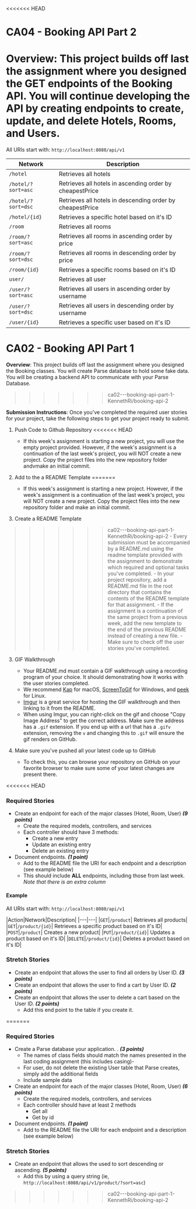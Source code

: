 <<<<<<< HEAD
# CA04 - Booking API Part 2

**Overview**: This project builds off last the assignment where you designed the GET endpoints of the Booking API. You will continue developing the API by creating endpoints to create, update, and delete Hotels, Rooms, and Users.
=======
All URIs start with: `http://localhost:8080/api/v1`

|Network|Description| 
|---|---| 
|`/hotel`|Retrieves all hotels| 
|`/hotel/?sort=asc`|Retrieves all hotels in ascending order by cheapestPrice| 
|`/hotel/?sort=dsc`|Retrieves all hotels in descending order by cheapestPrice| 
|`/hotel/{id}`| Retrieves a specific hotel based on it's ID|
|`/room`|Retrieves all rooms| 
|`/room/?sort=asc`|Retrieves all rooms in ascending order by price| 
|`/room/?sort=dsc`|Retrieves all rooms in descending order by price| 
|`/room/{id}`| Retrieves a specific rooms based on it's ID|
|`user/`|Retrieves all user| 
|`/user/?sort=asc`|Retrieves all users in ascending order by username| 
|`/user/?sort=dsc`|Retrieves all users in descending order by username| 
|`/user/{id}`| Retrieves a specific user based on it's ID|


# CA02 - Booking API Part 1

**Overview**: This project builds off last the assignment where you designed the Booking classes. You will create Parse
database to hold some fake data. You will be creating a backend API to communicate with your Parse Database.

>>>>>>> ca02---booking-api-part-1-KennethRi/booking-api-2

**Submission Instructions**:
Once you've completed the required user stories for your project, take the following steps to get your project ready to
submit.

1. Push Code to Github Repository
<<<<<<< HEAD
    - If this week's assignment is starting a new project, you will use the empty project provided. However, if the week's assignment is a continuation of the last week's project, you will NOT create a new project. Copy the project files into the new repository folder andvmake an initial commit.

2. Add to the a README Template
=======
    - If this week's assignment is starting a new project. However, if the week's assignment is a continuation of the
      last week's project, you will NOT create a new project. Copy the project files into the new repository folder and
      make an initial commit.

2. Create a README Template
>>>>>>> ca02---booking-api-part-1-KennethRi/booking-api-2
    - Every submission must be accompanied by a README.md using the readme template provided with the assignment to
      demonstrate which required and optional tasks you've completed.
    - In your project repository, add a README.md file in the root directory that contains the contents of the README
      template for that assignment.
    - If the assignment is a continuation of the same project from a previous week, add the new template to the end of
      the previous README instead of creating a new file.
    - Make sure to check off the user stories you've completed.

3. GIF Walkthrough
    - Your README.md must contain a GIF walkthrough using a recording program of your choice. It should demonstrating
      how it works with the user stories completed.
    - We recommend [Kap](https://getkap.co/) for macOS, [ScreenToGif](https://www.screentogif.com/) for Windows,
      and [peek](https://github.com/phw/peek) for Linux.
    - [Imgur](https://imgur.com/upload) is a great service for hosting the GIF walkthrough and then linking to it from
      the README.
    - When using Imgur, you can right-click on the gif and choose "Copy Image Address" to get the correct address. Make
      sure the address has a `.gif` extension. If you end up with a url that has a `.gifv` extension, removing the `v`
      and changing this to `.gif` will ensure the gif renders on GitHub.

4. Make sure you've pushed all your latest code up to GitHub
    - To check this, you can browse your repository on GitHub on your favorite browser to make sure some of your latest
      changes are present there.

<<<<<<< HEAD
 
 ### Required Stories

- Create an endpoint for each of the major classes (Hotel, Room, User) ***(9 points)***
    - Create the required models, controllers, and services
    - Each controller should have 3 methods:
        - Create a new entry
		- Update an existing entry
		- Delete an existing entry
- Document endpoints. ***(1 point)***
    - Add to the README file the URI for each endpoint and a description (see example below)
	- This should include **ALL** endpoints, including those from last week. *Note that there is an extra column*

#### Example
All URIs start with: `http://localhost:8080/api/v1`

|Action|Network|Description| 
|---|---| 
|`GET`|`/product`| Retrieves all products| 
|`GET`|`/product/{id}`| Retrieves a specific product based on it's ID|
|`POST`|`/product`| Creates a new product|
|`PUT`|`/product/{id}`| Updates a product based on it's ID|
|`DELETE`|`/product/{id}`| Deletes a product based on it's ID|

### Stretch Stories

- Create an endpoint that allows the user to find all orders by User ID. ***(3 points)***
- Create an endpoint that allows the user to find a cart by User ID. ***(2 points)***
- Create an endpoint that allows the user to delete a cart based on the User ID. ***(2 points)***
    - Add this end point to the table if you create it.

=======
### Required Stories

- Create a Parse database your application. . ***(3 points)***
    - The names of class fields should match the names presented in the last coding assignment (this includes casing)-
    - For user, do not delete the existing User table that Parse creates, simply add the additional fields
    - Include sample data
- Create an endpoint for each of the major classes (Hotel, Room, User) ***(6 points)***
    - Create the required models, controllers, and services
    - Each controller should have at least 2 methods
        - Get all
        - Get by id
- Document endpoints. ***(1 point)***
    - Add to the README file the URI for each endpoint and a description (see example below)

### Stretch Stories

- Create an endpoint that allows the used to sort descending or ascending. ***(5 points)***
    - Add this by using a query string (ie, `http://localhost:8080/api/v1/product/?sort=asc`)
>>>>>>> ca02---booking-api-part-1-KennethRi/booking-api-2

